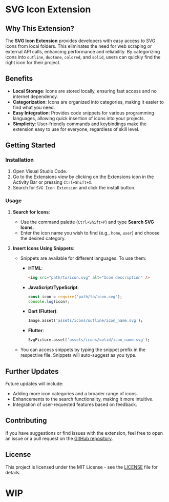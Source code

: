 # SVG Icon Extension

## Why This Extension?
The **SVG Icon Extension** provides developers with easy access to SVG icons from local folders. This eliminates the need for web scraping or external API calls, enhancing performance and reliability. By categorizing icons into `outline`, `duotone`, `colored`, and `solid`, users can quickly find the right icon for their project.

## Benefits
- **Local Storage**: Icons are stored locally, ensuring fast access and no internet dependency.
- **Categorization**: Icons are organized into categories, making it easier to find what you need.
- **Easy Integration**: Provides code snippets for various programming languages, allowing quick insertion of icons into your projects.
- **Simplicity**: User-friendly commands and keybindings make the extension easy to use for everyone, regardless of skill level.

## Getting Started
### Installation
1. Open Visual Studio Code.
2. Go to the Extensions view by clicking on the Extensions icon in the Activity Bar or pressing `Ctrl+Shift+X`.
3. Search for `SVG Icon Extension` and click the install button.

### Usage
1. **Search for Icons**:
   - Use the command palette (`Ctrl+Shift+P`) and type **Search SVG Icons**.
   - Enter the icon name you wish to find (e.g., `home`, `user`) and choose the desired category.

2. **Insert Icons Using Snippets**:
   - Snippets are available for different languages. To use them:
     - **HTML**:
       ```html
       <img src="path/to/icon.svg" alt="Icon description" />
       ```
     - **JavaScript/TypeScript**:
       ```javascript
       const icon = require('path/to/icon.svg');
       console.log(icon);
       ```
     - **Dart (Flutter)**:
       ```dart
       Image.asset('assets/icons/outline/icon_name.svg');
       ```
     - **Flutter**:
       ```dart
       SvgPicture.asset('assets/icons/solid/icon_name.svg');
       ```

   - You can access snippets by typing the snippet prefix in the respective file. Snippets will auto-suggest as you type.

## Further Updates
Future updates will include:
- Adding more icon categories and a broader range of icons.
- Enhancements to the search functionality, making it more intuitive.
- Integration of user-requested features based on feedback.

## Contributing
If you have suggestions or find issues with the extension, feel free to open an issue or a pull request on the [GitHub repository](https://github.com/Linxford/svg-icon-extension).

## License
This project is licensed under the MIT License - see the [LICENSE](LICENSE) file for details.

# WIP
